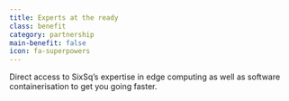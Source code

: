 ```yaml
---
title: Experts at the ready
class: benefit
category: partnership
main-benefit: false
icon: fa-superpowers
---
```


Direct access to SixSq’s expertise in edge computing as well as software containerisation to get you going faster.
